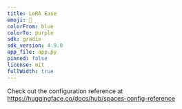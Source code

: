```yaml
---
title: LoRA Ease
emoji: 🧞
colorFrom: blue
colorTo: purple
sdk: gradio
sdk_version: 4.9.0
app_file: app.py
pinned: false
license: mit
fullWidth: true
---
```


Check out the configuration reference at https://huggingface.co/docs/hub/spaces-config-reference
